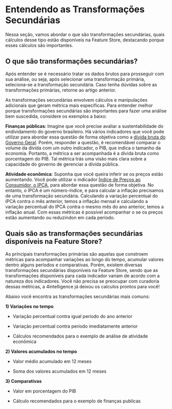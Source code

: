 # Entendendo as Transformações Secundárias

Nessa seção, vamos abordar o que são transformações secundárias, quais cálculos desse tipo estão disponíveis na Feature Store, destacando porque esses cálculos são importantes.

## O que são transformações secundárias?

Após entender se é necessário tratar os dados brutos para prosseguir com sua análise, ou seja, após selecionar uma transformação primária, seleciona-se a transformação secundária. Caso tenha dúvidas sobre as transformações primárias, retorne ao artigo anterior.

As transformações secundárias envolvem cálculos e manipulações adicionais que geram métrica mais específicas. Para entender melhor porque transformações secundárias são importantes para fazer uma análise bem suscedida, considere os exemplos a baixo:

**Finanças públicas**: Imagine que você precise avaliar a sustentabilidade do endividamento do governo brasileiro. Há vários indicadores que você pode utilizar para abordar essa questão de forma objetiva como a [dívida bruta do Governo Geral](https://4casthub.ai/feature-store/indicators/BRPUB0020). Porém, responder a questão, é recomendável comparar o volume da dívida com um outro indicador, o PIB, que indica o tamanho da economia. Portanto, a métrica a ser acompanhada é a dívida bruta como porcentagem do PIB. Tal métrica trás uma visão mais clara sobre a capacidade do governo de gerenciar a dívida pública.

**Atividade econômica**: Suponha que você queira inferir se os preços estão aumentando. Você pode utilizar o indicador [Índice de Preços ao Consumidor, o IPCA](https://4casthub.ai/feature-store/indicators/BRPRC0046), para abordar essa questão de forma objetiva. No entanto, o IPCA é um número-índice, e para calcular a inflação precisamos de uma transformação secundária. Calculando a variação percentual do IPCA contra o mês anterior, temos a inflação mensal e calculando a variação percentual do IPCA contra o mesmo mês do ano anterior, temos a inflação anual. Com essas métricas é possível acompanhar o se os preços estão aumentando ou reduzindon em cada período.

## Quais são as transformações secundárias disponíveis na Feature Store?

As principais transformações primárias são aquelas que constroem métricas para acompanhar variações ao longo do tempo, acumular valores dentro alguns períodos e comparativas. Porém, existem diversas transformações secundárias disponíveis na Feature Store, sendo que as transformações disponíveis para cada indicador variam de acordo com a natureza dos indicadores. Você não precisa se preocupar com curadoria dessas métricas, a 4intelligence já deixou os calculos prontos para você!

 Abaixo você encontra as transformações secundárias mais comuns:

**1) Variações no tempo**

-   Variação percentual contra igual período do ano anterior

-   Variação percentual contra período imediatamente anterior

-   Cálculos recomendados para o exemplo de análise de atividade econômica

**2) Valores acumulados no tempo**

-   Valor médio acumulado em 12 meses

-   Soma dos valores acumulados em 12 meses


**3) Comparativas**

-   Valor em porcentagem do PIB

-   Cálculo recomendados para o exemplo de finanças publicas

